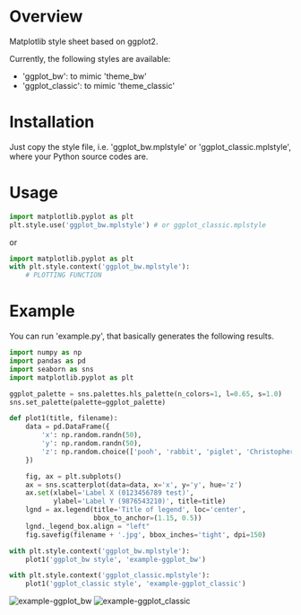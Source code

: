 # Overview
Matplotlib style sheet based on ggplot2.

Currently, the following styles are available:
- 'ggplot_bw': to mimic 'theme_bw'
- 'ggplot_classic': to mimic 'theme_classic'

# Installation
Just copy the style file, i.e. 'ggplot_bw.mplstyle' or 'ggplot_classic.mplstyle', where your Python source codes are.

# Usage
```python
import matplotlib.pyplot as plt
plt.style.use('ggplot_bw.mplstyle') # or ggplot_classic.mplstyle
```
or
```python
import matplotlib.pyplot as plt
with plt.style.context('ggplot_bw.mplstyle'):
    # PLOTTING FUNCTION
```

# Example
You can run 'example.py', that basically generates the following results.

```python
import numpy as np
import pandas as pd
import seaborn as sns
import matplotlib.pyplot as plt

ggplot_palette = sns.palettes.hls_palette(n_colors=1, l=0.65, s=1.0)
sns.set_palette(palette=ggplot_palette)

def plot1(title, filename):
    data = pd.DataFrame({
        'x': np.random.randn(50),
        'y': np.random.randn(50),
        'z': np.random.choice(['pooh', 'rabbit', 'piglet', 'Christopher'], 50),
    })

    fig, ax = plt.subplots()
    ax = sns.scatterplot(data=data, x='x', y='y', hue='z')
    ax.set(xlabel='Label X (0123456789 test)',
           ylabel='Label Y (9876543210)', title=title)
    lgnd = ax.legend(title='Title of legend', loc='center',
                     bbox_to_anchor=(1.15, 0.5))
    lgnd._legend_box.align = "left"
    fig.savefig(filename + '.jpg', bbox_inches='tight', dpi=150)

with plt.style.context('ggplot_bw.mplstyle'):
    plot1('ggplot_bw style', 'example-ggplot_bw')

with plt.style.context('ggplot_classic.mplstyle'):
    plot1('ggplot_classic style', 'example-ggplot_classic')
```
![example-ggplot_bw](https://user-images.githubusercontent.com/19313488/116784350-b774e700-aa8b-11eb-8eda-deba7e4e9b93.jpg)
![example-ggplot_classic](https://user-images.githubusercontent.com/19313488/116784351-b8a61400-aa8b-11eb-8352-b56b5b855735.jpg)
